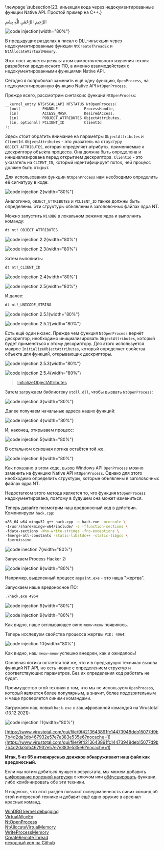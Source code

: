 \newpage
\subsection{23. инъекция кода через недокументированные функции Native API. Простой пример на C++.}

الرَّحِيمِ الرَّحْمَٰنِ للَّهِ بِسْمِ 

![code injection](./images/31/2021-12-13_09-36.png){width="80%"}    

В предыдущих разделах я писал о DLL-инъекции через недокументированные функции `NtCreateThreadEx` и `NtAllocateVirtualMemory`.    

Этот пост является результатом самостоятельного изучения техник разработки вредоносного ПО, а именно взаимодействия с недокументированными функциями Native API.    

Сегодня я попробовал заменить ещё одну функцию, `OpenProcess`, на недокументированную функцию Native API `NtOpenProcess`.    

Прежде всего, рассмотрим синтаксис функции `NtOpenProcess`:    
```cpp
__kernel_entry NTSYSCALLAPI NTSTATUS NtOpenProcess(
  [out]          PHANDLE            ProcessHandle,
  [in]           ACCESS_MASK        DesiredAccess,
  [in]           POBJECT_ATTRIBUTES ObjectAttributes,
  [in, optional] PCLIENT_ID         ClientId
);
```

Здесь стоит обратить внимание на параметры `ObjectAttributes` и `ClientId`. `ObjectAttributes` - это указатель на структуру `OBJECT_ATTRIBUTES`, которая определяет атрибуты, применяемые к дескриптору объекта процесса. Она должна быть определена и инициализирована перед открытием дескриптора. `ClientId` - это указатель на `CLIENT_ID`, который идентифицирует поток, чей процесс должен быть открыт.    

Для использования функции `NtOpenProcess` нам необходимо определить её сигнатуру в коде:

![code injection 2](./images/31/2021-12-13_10-08.png){width="80%"}    

Аналогично, `OBJECT_ATTRIBUTES` и `PCLIENT_ID` также должны быть определены. Эти структуры объявлены в заголовочных файлах ядра NT.    

Можно запустить `WinDBG` в локальном режиме ядра и выполнить команду:    
```bash
dt nt!_OBJECT_ATTRIBUTES
```

![code injection 2.2](./images/31/2021-12-13_11-18.png){width="80%"}    

![code injection 2.3](./images/31/2021-12-13_11-20.png){width="80%"}    

Затем выполнить:
```bash
dt nt!_CLIENT_ID
```

![code injection 2.4](./images/31/2021-12-13_11-21.png){width="80%"}    

![code injection 2.5](./images/31/2021-12-13_11-22.png){width="80%"}    

И далее:
```bash
dt nt!_UNICODE_STRING
```

![code injection 2.5.1](./images/31/2021-12-13_13-30.png){width="80%"}    

![code injection 2.5.2](./images/31/2021-12-13_13-30_1.png){width="80%"}    

Есть ещё один нюанс. Прежде чем функция `NtOpenProcess` вернёт дескриптор, необходимо инициализировать `ObjectAttributes`, который будет применяться к этому дескриптору. Для этого используется макрос `InitializeObjectAttributes`, который определяет свойства объекта для функций, открывающих дескрипторы.    

![code injection 2.5.3](./images/31/2021-12-13_11-48.png){width="80%"}    

![code injection 2.5.4](./images/31/2021-12-13_11-50.png){width="80%"}    

> [InitializeObjectAttributes](https://docs.microsoft.com/en-us/windows/win32/api/ntdef/nf-ntdef-initializeobjectattributes)

Затем загружаем библиотеку `ntdll.dll`, чтобы вызвать `NtOpenProcess`:    

![code injection 3](./images/31/2021-12-13_11-31.png){width="80%"}    

Далее получаем начальные адреса наших функций:   

![code injection 4](./images/31/2021-12-13_11-45.png){width="80%"}    

И, наконец, открываем процесс:   

![code injection 5](./images/31/2021-12-13_11-46.png){width="80%"}    

В остальном основная логика остаётся той же.     

![code injection 6](./images/31/2021-12-13_11-49.png){width="80%"}    

Как показано в этом коде, вызов Windows API `OpenProcess` можно заменить на функцию Native API `NtOpenProcess`. Однако для этого необходимо определить структуры, которые объявлены в заголовочных файлах ядра NT.    

Недостатком этого метода является то, что функция `NtOpenProcess` недокументирована, поэтому в будущем она может измениться.    

Теперь давайте посмотрим наш вредоносный код в действии. Компилируем `hack.cpp`:
```bash
x86_64-w64-mingw32-g++ hack.cpp -o hack.exe -mconsole \
-I/usr/share/mingw-w64/include/ -s -ffunction-sections \
-fdata-sections -Wno-write-strings -fno-exceptions \
-fmerge-all-constants -static-libstdc++ -static-libgcc \
-fpermissive
```

![code inection 7](./images/31/2021-12-13_12-40.png){width="80%"}    

Запускаем Process Hacker 2:

![code injection 8](./images/31/2021-12-13_12-44.png){width="80%"}    

Например, выделенный процесс `mspaint.exe` - это наша "жертва".    

Запускаем наше вредоносное ПО:   
```cmd
.\hack.exe 4964
```

![code injection 9](./images/31/2021-12-13_12-46.png){width="80%"}    

![code injection 9](./images/31/2021-12-13_12-46.png){width="80%"}    

Как видно, наше всплывающее окно `meow-meow` появилось.    

Теперь исследуем свойства процесса жертвы `PID: 4964`:   

![code injection 10](./images/31/2021-12-13_12-50.png){width="80%"}    

Как видно, наш `meow-meow` успешно внедрен, как и ожидалось!    

Основная логика остается той же, что и в предыдущих техниках вызова функций NT API, но есть нюанс с определением структур и соответствующих параметров. Без их определения код работать не будет.    

Преимущество этой техники в том, что мы не используем `OpenProcess`, который является более популярным, а значит, более подозрительным и чаще проверяется синими командами.    

Загружаем наш новый `hack.exe` с зашифрованной командой на Virustotal (13.12.2021):

![code injection 11](./images/31/2021-12-13_13-01.png){width="80%"}    

[https://www.virustotal.com/gui/file/9f4213643891fc14473948deb15077d9b7b4d2da3db467932e57e7e383e535e6?nocache=1](https://www.virustotal.com/gui/file/9f4213643891fc14473948deb15077d9b7b4d2da3db467932e57e7e383e535e6?nocache=1)    

**Итак, 5 из 65 антивирусных движков обнаруживают наш файл как вредоносный.** 

Если мы хотим добиться лучшего результата, мы можем добавить [шифрование полезной нагрузки](https://cocomelonc.github.io/tutorial/2021/09/04/simple-malware-av-evasion.html) с ключом или [обфусцировать](https://cocomelonc.github.io/tutorial/2021/09/06/simple-malware-av-evasion-2.html) функции, либо комбинировать обе эти техники.    

Я надеюсь, что этот раздел повысит осведомленность синих команд об этой интересной технике и добавит ещё одно оружие в арсенал красных команд.

[WinDBG kernel debugging](https://docs.microsoft.com/en-us/windows-hardware/drivers/debugger/performing-local-kernel-debugging)    
[VirtualAllocEx](https://docs.microsoft.com/en-us/windows/win32/api/memoryapi/nf-memoryapi-virtualallocex)    
[NtOpenProcess](https://docs.microsoft.com/en-us/windows-hardware/drivers/ddi/ntddk/nf-ntddk-ntopenprocess)    
[NtAllocateVirtualMemory](https://docs.microsoft.com/en-us/windows-hardware/drivers/ddi/ntifs/nf-ntifs-ntallocatevirtualmemory)    
[WriteProcessMemory](https://docs.microsoft.com/en-us/windows/win32/api/memoryapi/nf-memoryapi-writeprocessmemory)    
[CreateRemoteThread](https://docs.microsoft.com/en-us/windows/win32/api/processthreadsapi/nf-processthreadsapi-createremotethread)    
[исходный код на Github](https://github.com/cocomelonc/2021-12-11-malware-injection-11)    
